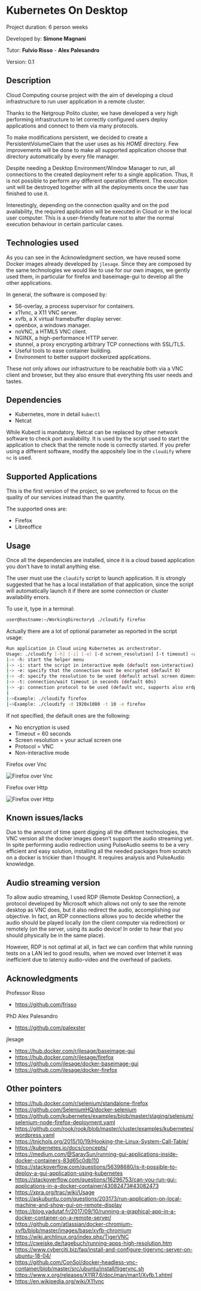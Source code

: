 # Kubernetes On Desktop

Project duration: 6 person weeks

Developed by: **Simone Magnani**

Tutor: **Fulvio Risso** - **Alex Palesandro**

Version: 0.1

## Description

Cloud Computing course project with the aim of developing a cloud infrastructure to run user application in a remote cluster.

Thanks to the Netgroup Polito cluster, we have developed a very high performing infrastructure to let correctly configured users deploy applications and connect to them via many protocols.

To make modifications persistent, we decided to create a PersistentVolumeClaim that the user uses as his *HOME* directory. Few improvements will be done to make all supported application choose that directory automatically by every file manager.

Despite needing a Desktop Environment/Window Manager to run, all connections to the created deployment refer to a single application. Thus, it is not possible to perform any different operation different. The execution unit will be destroyed together with all the deployments once the user has finished to use it.

Interestingly, depending on the connection quality and on the pod availability, the required application will be executed in Cloud or in the local user computer. This is a user-friendly feature not to alter the normal execution behaviour in certain particular cases.

## Technologies used

As you can see in the Acknowledgment section, we have reused some Docker images already developed by `jlesage`. Since they are composed by the same technologies we would like to use for our own images, we gently used them, in particular for firefox and baseimage-gui to develop all the other applications.

In general, the software is composed by:

* S6-overlay, a process supervisor for containers.
* x11vnc, a X11 VNC server.
*	xvfb, a X virtual framebuffer display server.
*	openbox, a windows manager.
*	noVNC, a HTML5 VNC client.
*	NGINX, a high-performance HTTP server.
*	stunnel, a proxy encrypting arbitrary TCP connections with SSL/TLS.
*	Useful tools to ease container building.
*	Environment to better support dockerized applications.

These not only allows our infrastructure to be reachable both via a VNC client and browser, but they also ensure that everything fits user needs and tastes.

## Dependencies

* Kubernetes, more in detail `kubectl`
* Netcat

While Kubectl is mandatory, Netcat can be replaced by other network software to check port availability. It is used by the script used to start the application to check that the remote node is correctly started. If you prefer using a different software, modify the appositely line in the `cloudify` where `nc` is used.

## Supported Applications

This is the first version of the project, so we preferred to focus on the quality of our services instead than the quantity.

The supported ones are:

* Firefox
* Libreoffice

## Usage

Once all the dependencies are installed, since it is a cloud based application you don't have to install anything else.

The user must use the `cloudify` script to launch application. It is strongly suggested that he has a local installation of that application, since the script will automatically launch it if there are some connection or cluster availability errors.

To use it, type in a terminal:

```bash
user@hostname:~/WorkingDirectory$ ./cloudify firefox
```

Actually there are a lot of optional parameter as reported in the script usage:

```bash
Run application in Cloud using Kubernetes as orchestrator.
Usage: ./cloudify [-h] [-i] [-e] [-d screen_resolution] [-t timeout] <application_name>
|-> -h: start the helper menu
|-> -i: start the script in interactive mode (default non-interactive)
|-> -e: specify that the connection must be encrypted (default 0)
|-> -d: specify the resolution to be used (default actual screen dimensions)
|-> -t: connection/wait timeout in seconds (default 60s)
|-> -p: connection protocol to be used (default vnc, supports also xrdp and novnc)
|
|->Example: ./cloudify firefox
|->Example: ./cloudify -d 1920x1080 -t 10 -e firefox
```

If not specified, the default ones are the following:
	
* No encryption is used
* Timeout = 60 seconds
* Screen resolution = your actual screen one
* Protocol = VNC
* Non-interactive mode

Firefox over Vnc

![Firefox over Vnc](res/Firefox.png)

Firefox over Http

![Firefox over Http](res/Firefox2.png)

## Known issues/lacks

Due to the amount of time spent digging all the different technologies, the VNC version all the docker images doesn't support the audio streaming yet. In spite performing audio redirection using PulseAudio seems to be a very efficient and easy solution, installing all the needed packages from scratch on a docker is trickier than I thought. It requires analysis and PulseAudio knowledge.

## Audio streaming version

To allow audio streaming, I used RDP (Remote Desktop Connection), a protocol developed by Microsoft which allows not only to see the remote desktop as VNC does, but it also redirect the audio, accomplishing our objective. In fact, an RDP connections allows you to decide whether the audio should be played locally (on the client computer via redirection) or remotely (on the server, using its audio device! In order to hear that you should physically be in the same place).

However, RDP is not optimal at all, in fact we can confirm that while running tests on a LAN led to good results, when we moved over Internet it was inefficient due to latency audio-video and the overhead of packets.

## Acknowledgments

Professor Risso

* <https://github.com/frisso>

PhD Alex Palesandro

* <https://github.com/palexster>

jlesage

* <https://hub.docker.com/r/jlesage/baseimage-gui>
* <https://hub.docker.com/r/jlesage/firefox>
* <https://github.com/jlesage/docker-baseimage-gui>
* <https://github.com/jlesage/docker-firefox>

## Other pointers

* <https://hub.docker.com/r/selenium/standalone-firefox>
* <https://github.com/SeleniumHQ/docker-selenium>
* <https://github.com/kubernetes/examples/blob/master/staging/selenium/selenium-node-firefox-deployment.yaml>
* <https://github.com/rook/rook/blob/master/cluster/examples/kubernetes/wordpress.yaml>
* <https://tnichols.org/2015/10/19/Hooking-the-Linux-System-Call-Table/>
* <https://kubernetes.io/docs/concepts/>
* <https://medium.com/@SaravSun/running-gui-applications-inside-docker-containers-83d65c0db110>
* <https://stackoverflow.com/questions/56398680/is-it-possible-to-deploy-a-gui-application-using-kubernetes>
* <https://stackoverflow.com/questions/16296753/can-you-run-gui-applications-in-a-docker-container/43082473#43082473>
* <https://xpra.org/trac/wiki/Usage>
* <https://askubuntu.com/questions/203173/run-application-on-local-machine-and-show-gui-on-remote-display>
* <https://blog.yadutaf.fr/2017/09/10/running-a-graphical-app-in-a-docker-container-on-a-remote-server/>
* <https://github.com/atlassian/docker-chromium-xvfb/blob/master/images/base/xvfb-chromium>
* <https://wiki.archlinux.org/index.php/TigerVNC>
* <https://cweiske.de/tagebuch/running-apps-high-resolution.htm>
* <https://www.cyberciti.biz/faq/install-and-configure-tigervnc-server-on-ubuntu-18-04/>
* <https://github.com/ConSol/docker-headless-vnc-container/blob/master/src/ubuntu/install/tigervnc.sh>
* <https://www.x.org/releases/X11R7.6/doc/man/man1/Xvfb.1.xhtml>
* <https://en.wikipedia.org/wiki/X11vnc>
